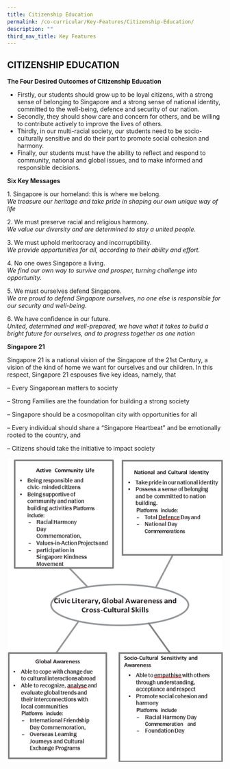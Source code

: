 ```yaml
---
title: Citizenship Education
permalink: /co-curricular/Key-Features/Citizenship-Education/
description: ""
third_nav_title: Key Features
---
```

## CITIZENSHIP EDUCATION


**The Four Desired Outcomes of Citizenship Education**

*   Firstly, our students should grow up to be loyal citizens, with a strong sense of belonging to Singapore and a strong sense of national identity, committed to the well-being, defence and security of our nation.
*   Secondly, they should show care and concern for others, and be willing to contribute actively to improve the lives of others.
*   Thirdly, in our multi-racial society, our students need to be socio-culturally sensitive and do their part to promote social cohesion and harmony.
*   Finally, our students must have the ability to reflect and respond to community, national and global issues, and to make informed and responsible decisions. 

	


**Six Key Messages**

1\. Singapore is our homeland: this is where we belong.
<br>
_We treasure our heritage and take pride in shaping our own unique way of life_

2\. We must preserve racial and religious harmony.
<br>
_We value our diversity and are determined to stay a united people._

3\. We must uphold meritocracy and incorruptibility.
<br>
_We provide opportunities for all, according to their ability and effort._

4\.  No one owes Singapore a living.
<br>
_We find our own way to survive and prosper, turning challenge into opportunity._

5\.  We must ourselves defend Singapore.
<br>
_We are proud to defend Singapore ourselves, no one else is responsible for our security and well-being._

6\.  We have confidence in our future.
<br>
 _United, determined and well-prepared, we have what it takes to build a bright future for ourselves, and to progress together as one nation_
 
**Singapore 21**

Singapore 21 is a national vision of the Singapore of the 21st Century, a vision of the kind of home we want for ourselves and our children. In this respect, Singapore 21 espouses five key ideas, namely, that

– Every Singaporean matters to society

– Strong Families are the foundation for building a strong society

– Singapore should be a cosmopolitan city with opportunities for all

– Every individual should share a “Singapore Heartbeat” and be emotionally rooted to the country, and

– Citizens should take the initiative to impact society

![](/images/Citizenship%20Competencies.png)